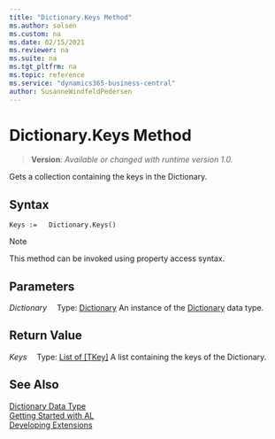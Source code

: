 ```yaml
---
title: "Dictionary.Keys Method"
ms.author: solsen
ms.custom: na
ms.date: 02/15/2021
ms.reviewer: na
ms.suite: na
ms.tgt_pltfrm: na
ms.topic: reference
ms.service: "dynamics365-business-central"
author: SusanneWindfeldPedersen
---
```

[//]: # (START>DO_NOT_EDIT)
[//]: # (IMPORTANT:Do not edit any of the content between here and the END>DO_NOT_EDIT.)
[//]: # (Any modifications should be made in the .xml files in the ModernDev repo.)
# Dictionary.Keys Method
> **Version**: _Available or changed with runtime version 1.0._

Gets a collection containing the keys in the Dictionary.


## Syntax
```
Keys :=   Dictionary.Keys()
```
> [!NOTE]
> This method can be invoked using property access syntax.

## Parameters
*Dictionary*
&emsp;Type: [Dictionary](dictionary-data-type.md)
An instance of the [Dictionary](dictionary-data-type.md) data type.

## Return Value
*Keys*
&emsp;Type: [List of [TKey]](../list/list-data-type.md)
A list containing the keys of the Dictionary.


[//]: # (IMPORTANT: END>DO_NOT_EDIT)
## See Also
[Dictionary Data Type](dictionary-data-type.md)  
[Getting Started with AL](../../devenv-get-started.md)  
[Developing Extensions](../../devenv-dev-overview.md)